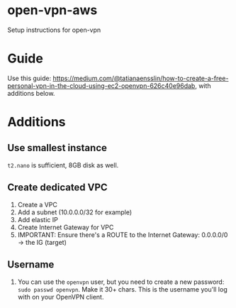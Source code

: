 # open-vpn-aws
Setup instructions for open-vpn

# Guide
Use this guide: https://medium.com/@tatianaensslin/how-to-create-a-free-personal-vpn-in-the-cloud-using-ec2-openvpn-626c40e96dab, with additions below.

# Additions

## Use smallest instance
`t2.nano` is sufficient, 8GB disk as well.

## Create dedicated VPC
1. Create a VPC
2. Add a subnet (10.0.0.0/32 for example)
3. Add elastic IP
4. Create Internet Gateway for VPC
5. IMPORTANT: Ensure there's a ROUTE to the Internet Gateway: 0.0.0.0/0 -> the IG (target)

## Username
1. You can use the `openvpn` user, but you need to create a new password: `sudo passwd openvpn`. Make it 30+ chars. This is the username you'll log with on your OpenVPN client.
